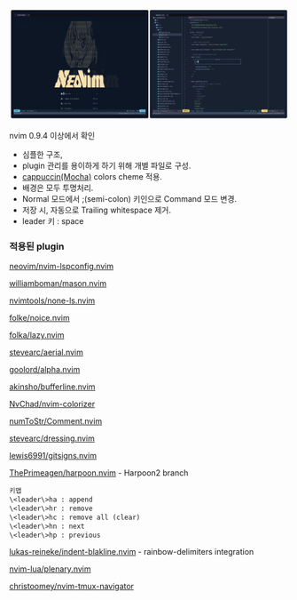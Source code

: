 ![screenshot1](doc/screenshot.jpg)


nvim 0.9.4 이상에서 확인
- 심플한 구조,
- plugin 관리를 용이하게 하기 위해 개별 파일로 구성.
- [cappuccin(Mocha)](https://github.com/catppuccin/nvim) colors cheme 적용.
- 배경은 모두 투명처리.
- Normal 모드에서 ;(semi-colon) 키인으로 Command 모드 변경.
- 저장 시, 자동으로 Trailing whitespace 제거.
- leader 키 : space



### 적용된 plugin

[neovim/nvim-lspconfig.nvim](https://github.com/neovim/nvim-lspconfig)

[williamboman/mason.nvim](https://github.com/williamboman/mason.nvim)

[nvimtools/none-ls.nvim](https://github.com/nvimtools/none-ls.nvim)

[folke/noice.nvim](https://github.com/folke/noice.nvim)

[folka/lazy.nvim](https://github.com/folke/lazy.nvim)

[stevearc/aerial.nvim](https://github.com/stevearc/aerial.nvim)

[goolord/alpha.nvim](https://github.com/goolord/alpha-nvim)

[akinsho/bufferline.nvim](https://github.com/akinsho/bufferline.nvim)

[NvChad/nvim-colorizer](https://github.com/NvChad/nvim-colorizer.lua)

[numToStr/Comment.nvim](https://github.com/numToStr/Comment.nvim)

[stevearc/dressing.nvim](https://github.com/stevearc/dressing.nvim)

[lewis6991/gitsigns.nvim](https://github.com/lewis6991/gitsigns.nvim)

[ThePrimeagen/harpoon.nvim](https://github.com/ThePrimeagen/harpoon/tree/harpoon2) - Harpoon2 branch

```
키맵
\<leader\>ha : append
\<leader\>hr : remove
\<leader\>hc : remove all (clear)
\<leader\>hn : next
\<leader\>hp : previous
```

[lukas-reineke/indent-blakline.nvim](https://github.com/lukas-reineke/indent-blankline.nvim) - rainbow-delimiters integration



[nvim-lua/plenary.nvim](https://github.com/nvim-lua/plenary.nvim)

[christoomey/nvim-tmux-navigator](https://github.com/alexghergh/nvim-tmux-navigation)
